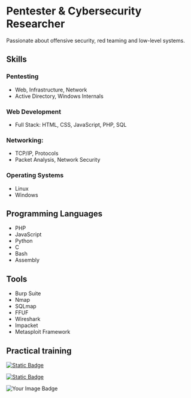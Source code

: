 # Pentester & Cybersecurity Researcher

Passionate about offensive security, red teaming and low-level systems.

## Skills

### Pentesting
- Web, Infrastructure, Network
- Active Directory, Windows Internals

### Web Development
- Full Stack: HTML, CSS, JavaScript, PHP, SQL
### Networking:
- TCP/IP, Protocols
- Packet Analysis, Network Security

### Operating Systems
- Linux
- Windows

## Programming Languages
- PHP
- JavaScript
- Python
- C
- Bash
- Assembly

## Tools
- Burp Suite
- Nmap
- SQLmap
- FFUF
- Wireshark
- Impacket
- Metasploit Framework

## Practical training

[![Static Badge](https://img.shields.io/badge/HackTheBox-lsbxa?style=for-the-badge&logo=hackthebox&label=lsbxa&color=brightgreen)](https://app.hackthebox.com/profile/2107354)

[![Static Badge](https://img.shields.io/badge/HackingClub-lsbxa?style=for-the-badge&label=lsbxa&color=8000ff)](https://app.hackingclub.com/profile/user/21192)

<img src="https://tryhackme-badges.s3.amazonaws.com/lsbxa.png" alt="Your Image Badge" />
